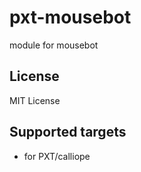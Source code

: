 # pxt-mousebot
module for mousebot
## License

MIT License


## Supported targets

* for PXT/calliope

